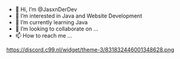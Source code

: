 - 👋 Hi, I’m @JasxnDerDev
- 👀 I’m interested in Java and Website Development
- 🌱 I’m currently learning Java
- 💞️ I’m looking to collaborate on ...
- 📫 How to reach me ...

<!---
JasxnDerDev/JasxnDerDev is a ✨ special ✨ repository because its `README.md` (this file) appears on your GitHub profile.
You can click the Preview link to take a look at your changes.
--->
https://discord.c99.nl/widget/theme-3/831832446001348628.png
